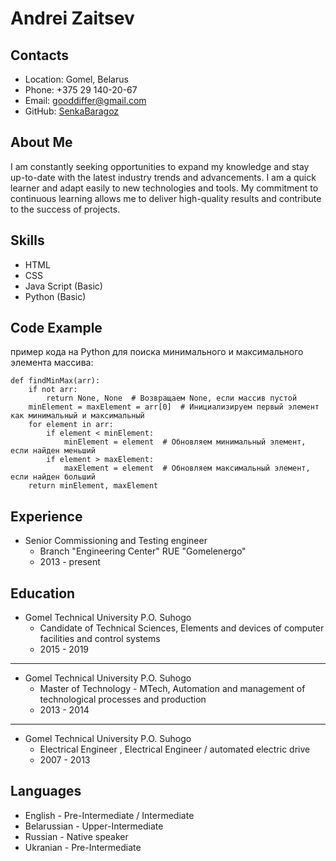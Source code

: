 # Andrei Zaitsev
## Contacts
* Location: Gomel, Belarus
* Phone: +375 29 140-20-67
* Email: gooddiffer@gmail.com
* GitHub: [SenkaBaragoz](https://github.com/SenkaBaragoz "My GH profile")
## About Me
I am constantly seeking opportunities to expand my knowledge and stay up-to-date with the latest industry trends and advancements. I am a quick learner and adapt easily to new technologies and tools. My commitment to continuous learning allows me to deliver high-quality results and contribute to the success of projects.
## Skills
* HTML
* CSS
* Java Script (Basic)
* Python (Basic)
## Code Example
пример кода на Python для поиска минимального и максимального элемента массива:
```
def findMinMax(arr):
    if not arr:
        return None, None  # Возвращаем None, если массив пустой
    minElement = maxElement = arr[0]  # Инициализируем первый элемент как минимальный и максимальный
    for element in arr:
        if element < minElement:
            minElement = element  # Обновляем минимальный элемент, если найден меньший
        if element > maxElement:
            maxElement = element  # Обновляем максимальный элемент, если найден больший
    return minElement, maxElement
```
## Experience
* Senior Commissioning and Testing engineer
    + Branch "Engineering Center" RUE "Gomelenergo" 
    + 2013 - present
## Education
* Gomel Technical University P.O. Suhogo
    + Candidate of Technical Sciences, Elements and devices of computer facilities and control systems
    + 2015 - 2019
---
* Gomel Technical University P.O. Suhogo
    + Master of Technology - MTech, Automation and management of technological processes and production
    + 2013 - 2014
---
* Gomel Technical University P.O. Suhogo
    + Electrical Engineer , Electrical Engineer / automated electric drive
    + 2007 - 2013
## Languages
* English - Pre-Intermediate / Intermediate
* Belarussian - Upper-Intermediate
* Russian - Native speaker
* Ukranian - Pre-Intermediate

